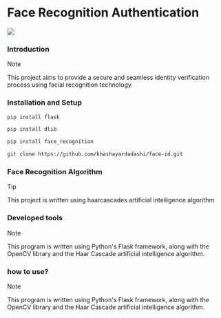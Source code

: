 # Face Recognition Authentication

  <a href="https://skillicons.dev">
    <img src="https://skillicons.dev/icons?i=js,py,cpp,flask,cmake" />
  </a>

### Introduction
> [!NOTE]
> This project aims to provide a secure and seamless identity verification process using facial recognition technology.
### Installation and Setup
``` bash
pip install flask
```
``` bash
pip install dlib
```
```bash
pip install face_recognition
```
```bash
git clone https://github.com/khashayardadashi/face-id.git
```
### Face Recognition Algorithm
> [!TIP]
> This project is written using haarcascades artificial intelligence algorithm

### Developed tools
> [!NOTE]
> This program is written using Python's Flask framework, along with the OpenCV library and the Haar Cascade artificial intelligence algorithm.

### how to use?
> [!NOTE]
> This program is written using Python's Flask framework, along with the OpenCV library and the Haar Cascade artificial intelligence algorithm.

